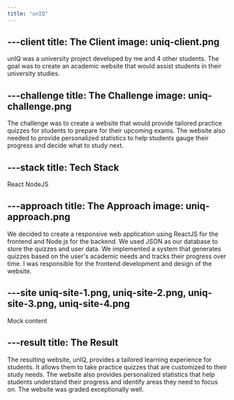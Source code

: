 ```yaml
---
title: "unIQ"
---
```


---client
title: The Client
image: uniq-client.png
---

unIQ was a university project developed by me and 4 other students. The goal was to create an academic website that would assist students in their university studies.

---challenge
title: The Challenge
image: uniq-challenge.png
---

The challenge was to create a website that would provide tailored practice quizzes for students to prepare for their upcoming exams. The website also needed to provide personalized statistics to help students gauge their progress and decide what to study next.

---stack
title: Tech Stack
---

React NodeJS

---approach
title: The Approach
image: uniq-approach.png
---

We decided to create a responsive web application using ReactJS for the frontend and Node.js for the backend. We used JSON as our database to store the quizzes and user data. We implemented a system that generates quizzes based on the user's academic needs and tracks their progress over time. I was responsible for the frontend development and design of the website.

---site
uniq-site-1.png, uniq-site-2.png, uniq-site-3.png, uniq-site-4.png
---

Mock content

---result
title: The Result
---

The resulting website, unIQ, provides a tailored learning experience for students. It allows them to take practice quizzes that are customized to their study needs. The website also provides personalized statistics that help students understand their progress and identify areas they need to focus on. The website was graded exceptionally well.